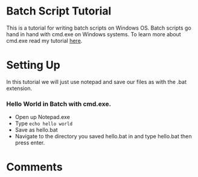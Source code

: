 # Batch Script Tutorial

This is a tutorial for writing batch scripts on Windows OS. Batch scripts go hand in hand with cmd.exe on Windows systems. To learn more about cmd.exe read my tutorial [here](google.com).

# Setting Up

In this tutorial we will just use notepad and save our files as with the .bat extension.

### Hello World in Batch with cmd.exe.

- Open up Notepad.exe
- Type `echo hello world`
- Save as hello.bat
- Navigate to the directory you saved hello.bat in and type hello.bat then press enter.

# Comments
